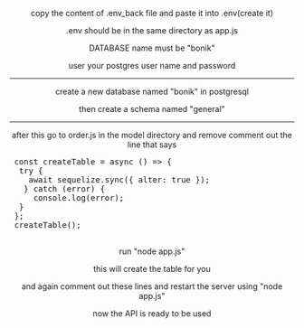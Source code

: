 <p align="center">copy the content of .env_back file and paste it into .env(create it)</p>
<p align="center">.env should be in the same directory as app.js</p>
<p align="center">DATABASE name must be "bonik"</p>
<p align="center">user your postgres user name and password</p>
<hr>
<p align="center">create a new database named "bonik" in postgresql</p>
<p align="center">then create a schema named "general"</p>
<hr>
<p align="center">after this go to order.js in the model directory and remove comment out the line that says</p>

<pre>
 const createTable = async () => {
  try {
    await sequelize.sync({ alter: true });
   } catch (error) {
     console.log(error);
  }
 };
 createTable();
 </pre>

<p align="center">run "node app.js"</p>
<p align="center">this will create the table for you</p>
<p align="center">and again comment out these lines and restart the server using "node app.js"</p>
<p align="center">now the API is ready to be used</p>

